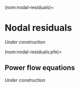 (nom:nodal-residuals)=
# Nodal residuals

*Under construction*

(nom:nodal-residuals:pfe)=
## Power flow equations

*Under construction*
